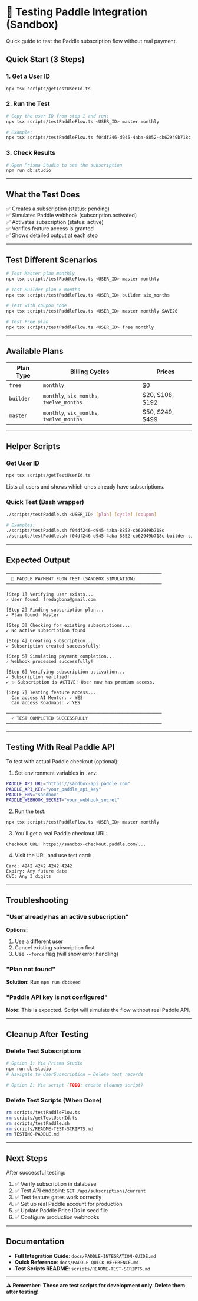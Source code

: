 # 🧪 Testing Paddle Integration (Sandbox)

Quick guide to test the Paddle subscription flow without real payment.

## Quick Start (3 Steps)

### 1. Get a User ID
```bash
npx tsx scripts/getTestUserId.ts
```

### 2. Run the Test
```bash
# Copy the user ID from step 1 and run:
npx tsx scripts/testPaddleFlow.ts <USER_ID> master monthly

# Example:
npx tsx scripts/testPaddleFlow.ts f04df246-d945-4aba-8852-cb62949b718c master monthly
```

### 3. Check Results
```bash
# Open Prisma Studio to see the subscription
npm run db:studio
```

---

## What the Test Does

✅ Creates a subscription (status: pending)  
✅ Simulates Paddle webhook (subscription.activated)  
✅ Activates subscription (status: active)  
✅ Verifies feature access is granted  
✅ Shows detailed output at each step  

---

## Test Different Scenarios

```bash
# Test Master plan monthly
npx tsx scripts/testPaddleFlow.ts <USER_ID> master monthly

# Test Builder plan 6 months
npx tsx scripts/testPaddleFlow.ts <USER_ID> builder six_months

# Test with coupon code
npx tsx scripts/testPaddleFlow.ts <USER_ID> master monthly SAVE20

# Test Free plan
npx tsx scripts/testPaddleFlow.ts <USER_ID> free monthly
```

---

## Available Plans

| Plan Type | Billing Cycles | Prices |
|-----------|---------------|--------|
| `free` | `monthly` | $0 |
| `builder` | `monthly`, `six_months`, `twelve_months` | $20, $108, $192 |
| `master` | `monthly`, `six_months`, `twelve_months` | $50, $249, $499 |

---

## Helper Scripts

### Get User ID
```bash
npx tsx scripts/getTestUserId.ts
```
Lists all users and shows which ones already have subscriptions.

### Quick Test (Bash wrapper)
```bash
./scripts/testPaddle.sh <USER_ID> [plan] [cycle] [coupon]

# Examples:
./scripts/testPaddle.sh f04df246-d945-4aba-8852-cb62949b718c
./scripts/testPaddle.sh f04df246-d945-4aba-8852-cb62949b718c builder six_months
```

---

## Expected Output

```
═══════════════════════════════════════════════════════════
  🧪 PADDLE PAYMENT FLOW TEST (SANDBOX SIMULATION)
═══════════════════════════════════════════════════════════

[Step 1] Verifying user exists...
✓ User found: fredagbona@gmail.com

[Step 2] Finding subscription plan...
✓ Plan found: Master

[Step 3] Checking for existing subscriptions...
✓ No active subscription found

[Step 4] Creating subscription...
✓ Subscription created successfully!

[Step 5] Simulating payment completion...
✓ Webhook processed successfully!

[Step 6] Verifying subscription activation...
✓ Subscription verified!
✓ ✨ Subscription is ACTIVE! User now has premium access.

[Step 7] Testing feature access...
  Can access AI Mentor: ✓ YES
  Can access Roadmaps: ✓ YES

═══════════════════════════════════════════════════════════
  ✓ TEST COMPLETED SUCCESSFULLY
═══════════════════════════════════════════════════════════
```

---

## Testing With Real Paddle API

To test with actual Paddle checkout (optional):

1. Set environment variables in `.env`:
```bash
PADDLE_API_URL="https://sandbox-api.paddle.com"
PADDLE_API_KEY="your_paddle_api_key"
PADDLE_ENV="sandbox"
PADDLE_WEBHOOK_SECRET="your_webhook_secret"
```

2. Run the test:
```bash
npx tsx scripts/testPaddleFlow.ts <USER_ID> master monthly
```

3. You'll get a real Paddle checkout URL:
```
Checkout URL: https://sandbox-checkout.paddle.com/...
```

4. Visit the URL and use test card:
```
Card: 4242 4242 4242 4242
Expiry: Any future date
CVC: Any 3 digits
```

---

## Troubleshooting

### "User already has an active subscription"
**Options:**
1. Use a different user
2. Cancel existing subscription first
3. Use `--force` flag (will show error handling)

### "Plan not found"
**Solution:** Run `npm run db:seed`

### "Paddle API key is not configured"
**Note:** This is expected. Script will simulate the flow without real Paddle API.

---

## Cleanup After Testing

### Delete Test Subscriptions
```bash
# Option 1: Via Prisma Studio
npm run db:studio
# Navigate to UserSubscription → Delete test records

# Option 2: Via script (TODO: create cleanup script)
```

### Delete Test Scripts (When Done)
```bash
rm scripts/testPaddleFlow.ts
rm scripts/getTestUserId.ts
rm scripts/testPaddle.sh
rm scripts/README-TEST-SCRIPTS.md
rm TESTING-PADDLE.md
```

---

## Next Steps

After successful testing:

1. ✅ Verify subscription in database
2. ✅ Test API endpoint: `GET /api/subscriptions/current`
3. ✅ Test feature gates work correctly
4. ✅ Set up real Paddle account for production
5. ✅ Update Paddle Price IDs in seed file
6. ✅ Configure production webhooks

---

## Documentation

- **Full Integration Guide**: `docs/PADDLE-INTEGRATION-GUIDE.md`
- **Quick Reference**: `docs/PADDLE-QUICK-REFERENCE.md`
- **Test Scripts README**: `scripts/README-TEST-SCRIPTS.md`

---

**⚠️ Remember: These are test scripts for development only. Delete them after testing!**
